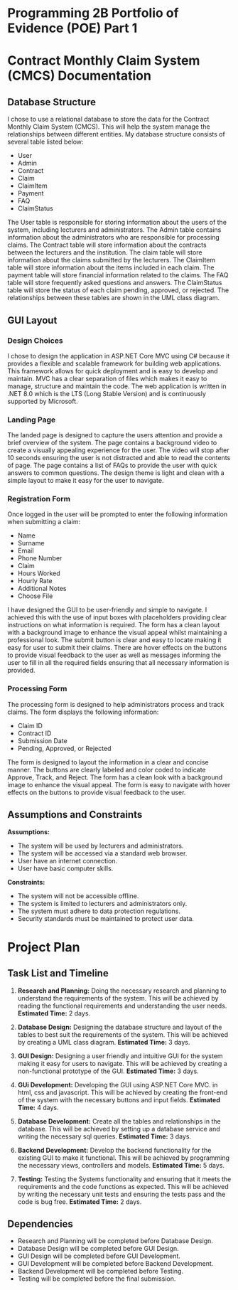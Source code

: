 # Programming 2B Portfolio of Evidence (POE)  Part 1

# Contract Monthly Claim System (CMCS) Documentation

## Database Structure

I chose to use a relational database to store the data for the Contract Monthly Claim System (CMCS). This will help the system manage the relationships between different entities. My database structure consists of several table listed below:

- User
- Admin
- Contract
- Claim
- ClaimItem
- Payment
- FAQ
- ClaimStatus

The User table is responsible for storing information about the users of the system, including lecturers and administrators. The Admin table contains information about the administrators who are responsible for processing claims. The Contract table will store information about the contracts between the lecturers and the institution. The claim table will store information about the claims submitted by the lecturers. The ClaimItem table will store information about the items included in each claim. The payment table will store financial information related to the claims. The FAQ table will store frequently asked questions and answers. The ClaimStatus table will store the status of each claim pending, approved, or rejected. The relationships between these tables are shown in the UML class diagram.

## GUI Layout


### Design Choices

I chose to design the application in ASP.NET Core MVC using C# because it provides a flexible and scalable framework for building web applications. This framework allows for quick deployment and is easy to develop and maintain. MVC has a clear separation of files which makes it easy to manage, structure and maintain the code. The web application is written in .NET 8.0 which is the LTS (Long Stable Version) and is continuously supported by Microsoft. 


### Landing Page

The landed page is designed to capture the users attention and provide a brief overview of the system. The page contains a background video to create a visually appealing experience for the user. The video will stop after 10 seconds ensuring the user is not distracted and able to read the contents of page. The page contains a list of FAQs to provide the user with quick answers to common questions. The design theme is light and clean with a simple layout to make it easy for the user to navigate. 

### Registration Form

Once logged in the user will be prompted to enter the following information when submitting a claim:

- Name 
- Surname 
- Email 
- Phone Number
- Claim
- Hours Worked
- Hourly Rate
- Additional Notes
- Choose File

I have designed the GUI to be user-friendly and simple to navigate. I achieved this with the use of input boxes with placeholders providing clear instructions on what information is required. The form has a clean layout with a background image to enhance the visual appeal whilst maintaining a professional look. The submit button is clear and easy to locate making it easy for user to submit their claims. There are hover effects on the buttons to provide visual feedback to the user as well as messages informing the user to fill in all the required fields ensuring that all necessary information is provided.


### Processing Form

The processing form is designed to help administrators process and track claims. The form displays the following information:

- Claim ID
- Contract ID
- Submission Date
- Pending, Approved, or Rejected

The form is designed to layout the information in a clear and concise manner. The buttons are clearly labeled and color coded to indicate Approve, Track, and Reject. The form has a clean look with a background  image to enhance the visual appeal. The form is easy to navigate with hover effects on the buttons to provide visual feedback to the user.

## Assumptions and Constraints

**Assumptions:** 

- The system will be used by lecturers and administrators.
- The system will be accessed via a standard web browser.
- User have an internet connection.
- User have basic computer skills.

**Constraints:**

- The system will not be accessible offline.
- The system is limited to lecturers and administrators only.
- The system must adhere to data protection regulations.
- Security standards must be maintained to protect user data.

# Project Plan

## Task List and Timeline

1. **Research and Planning:** Doing the necessary research and planning to understand the requirements of the system. This will be achieved by reading the functional requirements and understanding the user needs.
   **Estimated Time:** 2 days.
   
2. **Database Design:** Designing the database structure and layout of the tables to best suit the requirements of the system. This will be achieved by creating a UML class diagram.
   **Estimated Time:** 3 days.
   
3. **GUI Design:** Designing a user friendly and intuitive GUI for the system making it easy for users to navigate. This will be achieved by creating a non-functional prototype of the GUI.
   **Estimated Time:** 3 days.
   
4. **GUi Development:** Developing the GUI using ASP.NET Core MVC. in html, css and javascript. This will be achieved by creating the front-end of the system with the necessary buttons and input fields.
   **Estimated Time:** 4 days.

5. **Database Development:** Create all the tables and relationships in the database. This will be achieved by setting up a database service and writing the necessary sql queries.
   **Estimated Time:** 3 days.
   
6. **Backend Development:** Develop the backend functionality for the existing GUI to make it functional. This will be achieved by programming the necessary views, controllers and models.
   **Estimated Time:** 5 days.
   
7. **Testing:** Testing the Systems functionality and ensuring that it meets the requirements and the code functions as expected. This will be achieved by writing the necessary unit tests and ensuring the tests pass and the code is bug free.
   **Estimated Time:** 2 days.

## Dependencies

- Research and Planning will be completed before Database Design.
- Database Design will be completed before GUI Design.
- GUI Design will be completed before GUI Development.
- GUI Development will be completed before Backend Development.
- Backend Development will be completed before Testing.
- Testing will be completed before the final submission.
